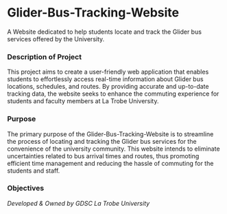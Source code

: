# Glider-Bus-Tracking-Website
A Website dedicated to help students locate and track the Glider bus services offered by the University.

### Description of Project

This project aims to create a user-friendly web application that enables students to effortlessly access real-time information about Glider bus locations, schedules, and routes. By providing accurate and up-to-date tracking data, the website seeks to enhance the commuting experience for students and faculty members at La Trobe University.

### Purpose

The primary purpose of the Glider-Bus-Tracking-Website is to streamline the process of locating and tracking the Glider bus services for the convenience of the university community. This website intends to eliminate uncertainties related to bus arrival times and routes, thus promoting efficient time management and reducing the hassle of commuting for the students and staff.

### Objectives



*Developed & Owned by GDSC La Trobe University*
